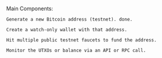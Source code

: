 Main Components:

    Generate a new Bitcoin address (testnet). done.

    Create a watch-only wallet with that address.

    Hit multiple public testnet faucets to fund the address.

    Monitor the UTXOs or balance via an API or RPC call.
